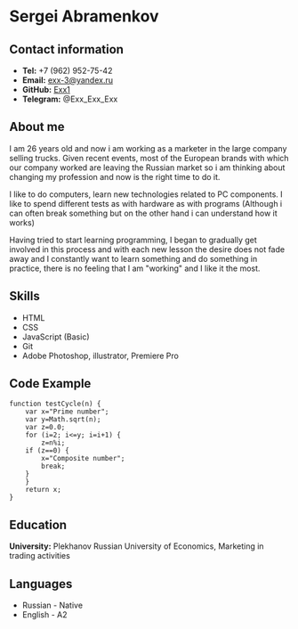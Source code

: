 # Sergei Abramenkov
## Contact information
* **Tel:** +7 (962) 952-75-42
* **Email:** exx-3@yandex.ru
* **GitHub:** [Exx1](https://github.com/Exx1)
* **Telegram:** @Exx_Exx_Exx
## About me
I am 26 years old and now i am working as a marketer in the large company selling trucks. Given recent events, most of the European brands with which our company worked are leaving the Russian market so i am thinking about changing my profession and now is the right time to do it.

I like to do computers, learn new technologies related to PC components. I like to spend different tests as with hardware as with programs (Although i can often break something but on the other hand i can understand how it works)

Having tried to start learning programming, I began to gradually get involved in this process and with each new lesson the desire does not fade away and I constantly want to learn something and do something in practice, there is no feeling that I am "working" and I like it the most.
## Skills
* HTML
* CSS
* JavaScript (Basic)
* Git
* Adobe Photoshop, illustrator, Premiere Pro
## Code Example
```
function testCycle(n) {
    var x="Prime number";
    var y=Math.sqrt(n);
    var z=0.0;
    for (i=2; i<=y; i=i+1) {
        z=n%i;
    if (z==0) {
        x="Composite number";
        break;
    }
    }
    return x;
}
```
## Education
**University:** Plekhanov Russian University of Economics, Marketing in trading activities
## Languages
* Russian - Native
* English - A2